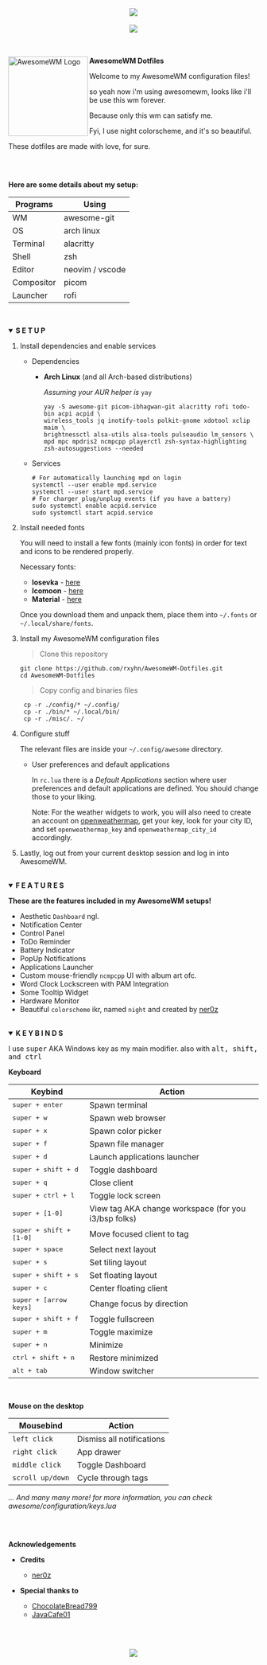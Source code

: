 <!-- Screenshot -->
<div align="center">
    <img src="https://awesomewm.org/images/awesome-logo.svg">
</div>

<br>

<div align="center">
    <img src="assets/awesome.png">
</div>

<br>
<br>

<a href="https://awesomewm.org/"><img alt="AwesomeWM Logo" height="160" align = "left" src="https://awesomewm.org/doc/api/images/AUTOGEN_wibox_logo_logo_and_name.svg"></a>
<b>  AwesomeWM Dotfiles  </b>

Welcome to my AwesomeWM configuration files! 

so yeah now i'm using awesomewm, looks like i'll be use this wm forever.

Because only this wm can satisfy me.

Fyi, I use night colorscheme, and it's so beautiful.

These dotfiles are made with love, for sure.

<h2></h2><br>

**Here are some details about my setup:**

| Programs   | Using             |
| ---------- | ----------------- |
| WM         | awesome-git       |
| OS         | arch linux        |
| Terminal   | alacritty         |
| Shell      | zsh               |
| Editor     | neovim / vscode   |
| Compositor | picom             |
| Launcher   | rofi              |

<h2></h2><br>

<details open>
<summary><strong>S E T U P</strong></summary>

1. Install dependencies and enable services

   + Dependencies

     - **Arch Linux** (and all Arch-based distributions)

         *Assuming your AUR helper is* `yay`

         ```shell
         yay -S awesome-git picom-ibhagwan-git alacritty rofi todo-bin acpi acpid \
         wireless_tools jq inotify-tools polkit-gnome xdotool xclip maim \
         brightnessctl alsa-utils alsa-tools pulseaudio lm_sensors \
         mpd mpc mpdris2 ncmpcpp playerctl zsh-syntax-highlighting zsh-autosuggestions --needed 
         ```

   + Services

      ```shell
      # For automatically launching mpd on login
      systemctl --user enable mpd.service
      systemctl --user start mpd.service
      # For charger plug/unplug events (if you have a battery)
      sudo systemctl enable acpid.service
      sudo systemctl start acpid.service
      ```

2. Install needed fonts

   You will need to install a few fonts (mainly icon fonts) in order for text and icons to be rendered properly.

   Necessary fonts:
   + **Iosevka**  - [here](https://github.com/ryanoasis/nerd-fonts/)
   + **Icomoon**  - [here](https://www.dropbox.com/s/hrkub2yo9iapljz/icomoon.zip?dl=0)
   + **Material** - [here](https://github.com/google/material-design-icons)

   Once you download them and unpack them, place them into `~/.fonts` or `~/.local/share/fonts`.
  
3. Install my AwesomeWM configuration files

    > Clone this repository

   ```shell
   git clone https://github.com/rxyhn/AwesomeWM-Dotfiles.git
   cd AwesomeWM-Dotfiles
   ```

    > Copy config and binaries files

   ```shell
    cp -r ./config/* ~/.config/
    cp -r ./bin/* ~/.local/bin/
    cp -r ./misc/. ~/
   ```

4. Configure stuff

   The relevant files are inside your `~/.config/awesome` directory.

   + User preferences and default applications

      In `rc.lua` there is a *Default Applications* section where user preferences and default applications are defined.
      You should change those to your liking.

      Note: For the weather widgets to work, you will also need to create an account on [openweathermap](https://openweathermap.org), get your key, look for your city ID, and set `openweathermap_key` and `openweathermap_city_id` accordingly.

5. Lastly, log out from your current desktop session and log in into AwesomeWM.

</details>

<br>

<details open>
<summary><strong>F E A T U R E S</strong></summary>

<b>These are the features included in my AwesomeWM setups!</b>

   + Aesthetic `Dashboard` ngl.
   + Notification Center
   + Control Panel
   + ToDo Reminder
   + Battery Indicator
   + PopUp Notifications
   + Applications Launcher
   + Custom mouse-friendly `ncmpcpp` UI with album art ofc.
   + Word Clock Lockscreen with PAM Integration
   + Some Tooltip Widget
   + Hardware Monitor
   + Beautiful `colorscheme` ikr, named `night` and created by [ner0z](https://github.com/ner0z)

</details>

<br>

<details open>
<summary><strong>K E Y B I N D S</strong></summary>

I use <kbd>super</kbd> AKA Windows key as my main modifier.
also with <kbd>alt, shift, and ctrl</kbd>

**Keyboard**

| Keybind                                 | Action                                                    |
|-----------------------------------------|-----------------------------------------------------------|
| <kbd>super + enter</kbd>                | Spawn terminal                                            |
| <kbd>super + w</kbd>                    | Spawn web browser                                         |
| <kbd>super + x</kbd>                    | Spawn color picker                                        |
| <kbd>super + f</kbd>                    | Spawn file manager                                        |
| <kbd>super + d</kbd>                    | Launch applications launcher                              |
| <kbd>super + shift + d</kbd>            | Toggle dashboard                                          |
| <kbd>super + q</kbd>                    | Close client                                              |
| <kbd>super + ctrl + l</kbd>             | Toggle lock screen                                        |
| <kbd>super + [1-0]</kbd>                | View tag AKA change workspace (for you i3/bsp folks)      |
| <kbd>super + shift + [1-0]</kbd>        | Move focused client to tag                                |
| <kbd>super + space</kbd>                | Select next layout                                        |
| <kbd>super + s</kbd>                    | Set tiling layout                                         |
| <kbd>super + shift + s</kbd>            | Set floating layout                                       |
| <kbd>super + c</kbd>                    | Center floating client                                    |
| <kbd>super + [arrow keys]</kbd>         | Change focus by direction                                 |
| <kbd>super + shift + f</kbd>            | Toggle fullscreen                                         |
| <kbd>super + m</kbd>                    | Toggle maximize                                           |
| <kbd>super + n</kbd>                    | Minimize                                                  |
| <kbd>ctrl + shift + n</kbd>             | Restore minimized                                         |
| <kbd>alt + tab</kbd>                    | Window switcher                                           |

<br>

**Mouse on the desktop**

| Mousebind          | Action                                     |
|--------------------|--------------------------------------------|
| `left click`       | Dismiss all notifications                  |
| `right click`      | App drawer                                 |
| `middle click`     | Toggle Dashboard                           |
| `scroll up/down`   | Cycle through tags                         |

*... And many many more! for more information, you can check awesome/configuration/keys.lua*

</details>

<h2></h2><br>

**Acknowledgements**

   - **Credits**
      + [ner0z](https://github.com/ner0z)

   - **Special thanks to**
      + [ChocolateBread799](https://github.com/ChocolateBread799)
      + [JavaCafe01](https://github.com/JavaCafe01)

<h2></h2><br>

<p align="center"><a href="https://github.com/rxyhn/AwesomeWM-Dotfiles/blob/main/.github/LICENSE"><img src="https://img.shields.io/static/v1.svg?style=flat-square&label=License&message=GPL-3.0&logoColor=eceff4&logo=github&colorA=061115&colorB=67AFC1"/></a></p>

